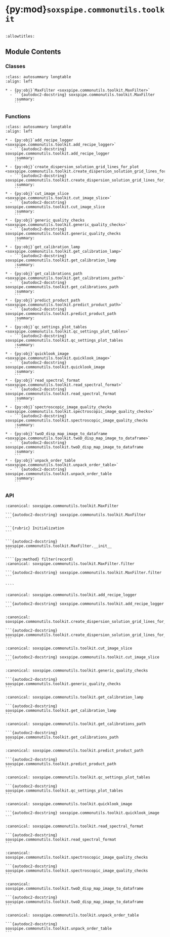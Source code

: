# {py:mod}`soxspipe.commonutils.toolkit`

```{py:module} soxspipe.commonutils.toolkit
```

```{autodoc2-docstring} soxspipe.commonutils.toolkit
:allowtitles:
```

## Module Contents

### Classes

````{list-table}
:class: autosummary longtable
:align: left

* - {py:obj}`MaxFilter <soxspipe.commonutils.toolkit.MaxFilter>`
  - ```{autodoc2-docstring} soxspipe.commonutils.toolkit.MaxFilter
    :summary:
    ```
````

### Functions

````{list-table}
:class: autosummary longtable
:align: left

* - {py:obj}`add_recipe_logger <soxspipe.commonutils.toolkit.add_recipe_logger>`
  - ```{autodoc2-docstring} soxspipe.commonutils.toolkit.add_recipe_logger
    :summary:
    ```
* - {py:obj}`create_dispersion_solution_grid_lines_for_plot <soxspipe.commonutils.toolkit.create_dispersion_solution_grid_lines_for_plot>`
  - ```{autodoc2-docstring} soxspipe.commonutils.toolkit.create_dispersion_solution_grid_lines_for_plot
    :summary:
    ```
* - {py:obj}`cut_image_slice <soxspipe.commonutils.toolkit.cut_image_slice>`
  - ```{autodoc2-docstring} soxspipe.commonutils.toolkit.cut_image_slice
    :summary:
    ```
* - {py:obj}`generic_quality_checks <soxspipe.commonutils.toolkit.generic_quality_checks>`
  - ```{autodoc2-docstring} soxspipe.commonutils.toolkit.generic_quality_checks
    :summary:
    ```
* - {py:obj}`get_calibration_lamp <soxspipe.commonutils.toolkit.get_calibration_lamp>`
  - ```{autodoc2-docstring} soxspipe.commonutils.toolkit.get_calibration_lamp
    :summary:
    ```
* - {py:obj}`get_calibrations_path <soxspipe.commonutils.toolkit.get_calibrations_path>`
  - ```{autodoc2-docstring} soxspipe.commonutils.toolkit.get_calibrations_path
    :summary:
    ```
* - {py:obj}`predict_product_path <soxspipe.commonutils.toolkit.predict_product_path>`
  - ```{autodoc2-docstring} soxspipe.commonutils.toolkit.predict_product_path
    :summary:
    ```
* - {py:obj}`qc_settings_plot_tables <soxspipe.commonutils.toolkit.qc_settings_plot_tables>`
  - ```{autodoc2-docstring} soxspipe.commonutils.toolkit.qc_settings_plot_tables
    :summary:
    ```
* - {py:obj}`quicklook_image <soxspipe.commonutils.toolkit.quicklook_image>`
  - ```{autodoc2-docstring} soxspipe.commonutils.toolkit.quicklook_image
    :summary:
    ```
* - {py:obj}`read_spectral_format <soxspipe.commonutils.toolkit.read_spectral_format>`
  - ```{autodoc2-docstring} soxspipe.commonutils.toolkit.read_spectral_format
    :summary:
    ```
* - {py:obj}`spectroscopic_image_quality_checks <soxspipe.commonutils.toolkit.spectroscopic_image_quality_checks>`
  - ```{autodoc2-docstring} soxspipe.commonutils.toolkit.spectroscopic_image_quality_checks
    :summary:
    ```
* - {py:obj}`twoD_disp_map_image_to_dataframe <soxspipe.commonutils.toolkit.twoD_disp_map_image_to_dataframe>`
  - ```{autodoc2-docstring} soxspipe.commonutils.toolkit.twoD_disp_map_image_to_dataframe
    :summary:
    ```
* - {py:obj}`unpack_order_table <soxspipe.commonutils.toolkit.unpack_order_table>`
  - ```{autodoc2-docstring} soxspipe.commonutils.toolkit.unpack_order_table
    :summary:
    ```
````

### API

`````{py:class} MaxFilter(max_level)
:canonical: soxspipe.commonutils.toolkit.MaxFilter

```{autodoc2-docstring} soxspipe.commonutils.toolkit.MaxFilter
```

```{rubric} Initialization
```

```{autodoc2-docstring} soxspipe.commonutils.toolkit.MaxFilter.__init__
```

````{py:method} filter(record)
:canonical: soxspipe.commonutils.toolkit.MaxFilter.filter

```{autodoc2-docstring} soxspipe.commonutils.toolkit.MaxFilter.filter
```

````

`````

````{py:function} add_recipe_logger(log, productPath)
:canonical: soxspipe.commonutils.toolkit.add_recipe_logger

```{autodoc2-docstring} soxspipe.commonutils.toolkit.add_recipe_logger
```
````

````{py:function} create_dispersion_solution_grid_lines_for_plot(log, dispMap, dispMapImage, associatedFrame, kw, skylines=False, slitPositions=False)
:canonical: soxspipe.commonutils.toolkit.create_dispersion_solution_grid_lines_for_plot

```{autodoc2-docstring} soxspipe.commonutils.toolkit.create_dispersion_solution_grid_lines_for_plot
```
````

````{py:function} cut_image_slice(log, frame, width, length, x, y, sliceAxis='x', median=False, plot=False)
:canonical: soxspipe.commonutils.toolkit.cut_image_slice

```{autodoc2-docstring} soxspipe.commonutils.toolkit.cut_image_slice
```
````

````{py:function} generic_quality_checks(log, frame, settings, recipeName, qcTable)
:canonical: soxspipe.commonutils.toolkit.generic_quality_checks

```{autodoc2-docstring} soxspipe.commonutils.toolkit.generic_quality_checks
```
````

````{py:function} get_calibration_lamp(log, frame, kw)
:canonical: soxspipe.commonutils.toolkit.get_calibration_lamp

```{autodoc2-docstring} soxspipe.commonutils.toolkit.get_calibration_lamp
```
````

````{py:function} get_calibrations_path(log, settings)
:canonical: soxspipe.commonutils.toolkit.get_calibrations_path

```{autodoc2-docstring} soxspipe.commonutils.toolkit.get_calibrations_path
```
````

````{py:function} predict_product_path(sofName, recipeName=False)
:canonical: soxspipe.commonutils.toolkit.predict_product_path

```{autodoc2-docstring} soxspipe.commonutils.toolkit.predict_product_path
```
````

````{py:function} qc_settings_plot_tables(log, qc, qcAx, settings, settingsAx)
:canonical: soxspipe.commonutils.toolkit.qc_settings_plot_tables

```{autodoc2-docstring} soxspipe.commonutils.toolkit.qc_settings_plot_tables
```
````

````{py:function} quicklook_image(log, CCDObject, show=True, ext='data', stdWindow=3, title=False, surfacePlot=False, dispMap=False, dispMapImage=False, inst=False, settings=False, skylines=False, saveToPath=False)
:canonical: soxspipe.commonutils.toolkit.quicklook_image

```{autodoc2-docstring} soxspipe.commonutils.toolkit.quicklook_image
```
````

````{py:function} read_spectral_format(log, settings, arm, dispersionMap=False, extended=True)
:canonical: soxspipe.commonutils.toolkit.read_spectral_format

```{autodoc2-docstring} soxspipe.commonutils.toolkit.read_spectral_format
```
````

````{py:function} spectroscopic_image_quality_checks(log, frame, orderTablePath, settings, recipeName, qcTable)
:canonical: soxspipe.commonutils.toolkit.spectroscopic_image_quality_checks

```{autodoc2-docstring} soxspipe.commonutils.toolkit.spectroscopic_image_quality_checks
```
````

````{py:function} twoD_disp_map_image_to_dataframe(log, slit_length, twoDMapPath, kw=False, associatedFrame=False, removeMaskedPixels=False, dispAxis='y')
:canonical: soxspipe.commonutils.toolkit.twoD_disp_map_image_to_dataframe

```{autodoc2-docstring} soxspipe.commonutils.toolkit.twoD_disp_map_image_to_dataframe
```
````

````{py:function} unpack_order_table(log, orderTablePath, extend=0.0, pixelDelta=1, binx=1, biny=1, prebinned=False, order=False, limitToDetectorFormat=False)
:canonical: soxspipe.commonutils.toolkit.unpack_order_table

```{autodoc2-docstring} soxspipe.commonutils.toolkit.unpack_order_table
```
````
